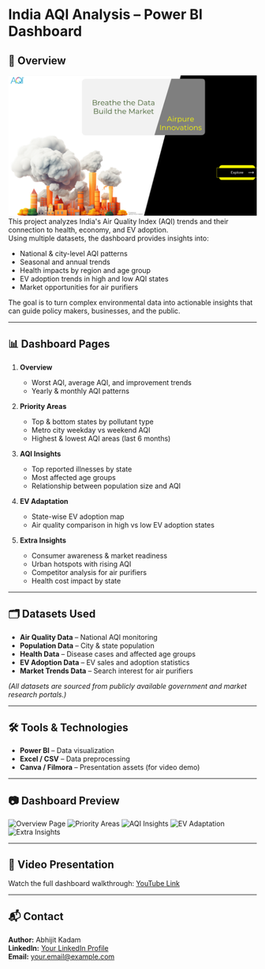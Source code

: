 # India AQI Analysis – Power BI Dashboard

## 📌 Overview
![Landing Page](landing_page.png)
This project analyzes India's Air Quality Index (AQI) trends and their connection to health, economy, and EV adoption.  
Using multiple datasets, the dashboard provides insights into:
- National & city-level AQI patterns
- Seasonal and annual trends
- Health impacts by region and age group
- EV adoption trends in high and low AQI states
- Market opportunities for air purifiers

The goal is to turn complex environmental data into actionable insights that can guide policy makers, businesses, and the public.

---

## 📊 Dashboard Pages
1. **Overview**
   - Worst AQI, average AQI, and improvement trends
   - Yearly & monthly AQI patterns

2. **Priority Areas**
   - Top & bottom states by pollutant type
   - Metro city weekday vs weekend AQI
   - Highest & lowest AQI areas (last 6 months)

3. **AQI Insights**
   - Top reported illnesses by state
   - Most affected age groups
   - Relationship between population size and AQI

4. **EV Adaptation**
   - State-wise EV adoption map
   - Air quality comparison in high vs low EV adoption states

5. **Extra Insights**
   - Consumer awareness & market readiness
   - Urban hotspots with rising AQI
   - Competitor analysis for air purifiers
   - Health cost impact by state

---

## 🗂 Datasets Used
- **Air Quality Data** – National AQI monitoring
- **Population Data** – City & state population
- **Health Data** – Disease cases and affected age groups
- **EV Adoption Data** – EV sales and adoption statistics
- **Market Trends Data** – Search interest for air purifiers

*(All datasets are sourced from publicly available government and market research portals.)*

---

## 🛠 Tools & Technologies
- **Power BI** – Data visualization
- **Excel / CSV** – Data preprocessing
- **Canva / Filmora** – Presentation assets (for video demo)

---

## 📷 Dashboard Preview
![Overview Page](screenshots/overview_page.png)
![Priority Areas](screenshots/priority_page.png)
![AQI Insights](screenshots/insight_page.png)
![EV Adaptation](screenshots/ev_page.png)
![Extra Insights](screenshots/extra_page.png)

---

## 🎥 Video Presentation
Watch the full dashboard walkthrough: [YouTube Link](https://your-video-link)

---

## 📬 Contact
**Author:** Abhijit Kadam  
**LinkedIn:** [Your LinkedIn Profile](https://linkedin.com/in/yourprofile)  
**Email:** your.email@example.com
